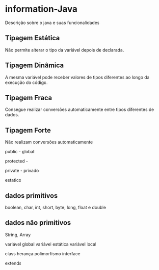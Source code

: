 # information-Java
Descrição sobre o java e suas funcionalidades

<h2>Tipagem Estática</h2>
<p>Não permite alterar o tipo da variável depois de declarada.</p>
<h2>Tipagem Dinâmica</h2>
<p>A mesma variável pode receber valores de tipos diferentes ao longo da execução do código.</p>

<h2>Tipagem Fraca</h2>
<p>Consegue realizar conversões automaticamente entre tipos diferentes de dados.</p>

<h2>Tipagem Forte</h2>
<p>Não realizam conversões automaticamente</p>

<p>public - global</p>
<p>protected -</p>
<p>private - privado</p>
<p>estatico</p>

<h2>dados primitivos</h2>
<p>boolean, char, int, short, byte, long, float e double</p>

<h2>dados não primitivos</h2>
<p>String, Array</p>

variável global
variável estática
variável local



class
herança
polimorfismo
interface

extends
